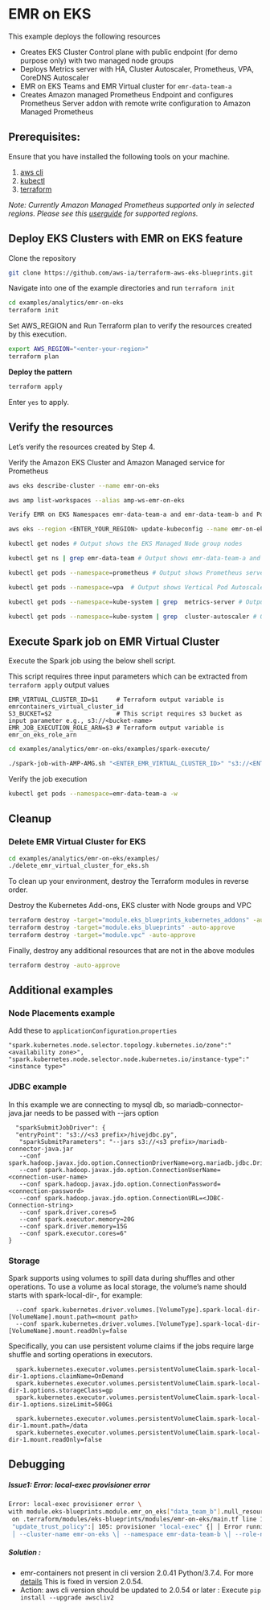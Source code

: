 # EMR on EKS

This example deploys the following resources

- Creates EKS Cluster Control plane with public endpoint (for demo purpose only) with two managed node groups
- Deploys Metrics server with HA, Cluster Autoscaler, Prometheus, VPA, CoreDNS Autoscaler
- EMR on EKS Teams and EMR Virtual cluster for `emr-data-team-a`
- Creates Amazon managed Prometheus Endpoint and configures Prometheus Server addon with remote write configuration to Amazon Managed Prometheus

## Prerequisites:

Ensure that you have installed the following tools on your machine.

1. [aws cli](https://docs.aws.amazon.com/cli/latest/userguide/install-cliv2.html)
2. [kubectl](https://Kubernetes.io/docs/tasks/tools/)
3. [terraform](https://learn.hashicorp.com/tutorials/terraform/install-cli)

_Note: Currently Amazon Managed Prometheus supported only in selected regions. Please see this [userguide](https://docs.aws.amazon.com/prometheus/latest/userguide/what-is-Amazon-Managed-Service-Prometheus.html) for supported regions._

## Deploy EKS Clusters with EMR on EKS feature

Clone the repository

```sh
git clone https://github.com/aws-ia/terraform-aws-eks-blueprints.git
```

Navigate into one of the example directories and run `terraform init`

```sh
cd examples/analytics/emr-on-eks
terraform init
```

Set AWS_REGION and Run Terraform plan to verify the resources created by this execution.

```sh
export AWS_REGION="<enter-your-region>"
terraform plan
```

**Deploy the pattern**

```sh
terraform apply
```

Enter `yes` to apply.

## Verify the resources

Let’s verify the resources created by Step 4.

Verify the Amazon EKS Cluster and Amazon Managed service for Prometheus

```sh
aws eks describe-cluster --name emr-on-eks

aws amp list-workspaces --alias amp-ws-emr-on-eks
```

```sh
Verify EMR on EKS Namespaces emr-data-team-a and emr-data-team-b and Pod status for Prometheus, Vertical Pod Autoscaler, Metrics Server and Cluster Autoscaler.

aws eks --region <ENTER_YOUR_REGION> update-kubeconfig --name emr-on-eks # Creates k8s config file to authenticate with EKS Cluster

kubectl get nodes # Output shows the EKS Managed Node group nodes

kubectl get ns | grep emr-data-team # Output shows emr-data-team-a and emr-data-team-b namespaces for data teams

kubectl get pods --namespace=prometheus # Output shows Prometheus server and Node exporter pods

kubectl get pods --namespace=vpa  # Output shows Vertical Pod Autoscaler pods

kubectl get pods --namespace=kube-system | grep  metrics-server # Output shows Metric Server pod

kubectl get pods --namespace=kube-system | grep  cluster-autoscaler # Output shows Cluster Autoscaler pod
```

## Execute Spark job on EMR Virtual Cluster

Execute the Spark job using the below shell script.

This script requires three input parameters which can be extracted from `terraform apply` output values

    EMR_VIRTUAL_CLUSTER_ID=$1     # Terraform output variable is emrcontainers_virtual_cluster_id
    S3_BUCKET=$2                  # This script requires s3 bucket as input parameter e.g., s3://<bucket-name>
    EMR_JOB_EXECUTION_ROLE_ARN=$3 # Terraform output variable is emr_on_eks_role_arn

```sh
cd examples/analytics/emr-on-eks/examples/spark-execute/

./spark-job-with-AMP-AMG.sh "<ENTER_EMR_VIRTUAL_CLUSTER_ID>" "s3://<ENTER-YOUR-BUCKET-NAME>" "<EMR_JOB_EXECUTION_ROLE_ARN>"
```

Verify the job execution

```sh
kubectl get pods --namespace=emr-data-team-a -w
```

## Cleanup

### Delete EMR Virtual Cluster for EKS

```sh
cd examples/analytics/emr-on-eks/examples/
./delete_emr_virtual_cluster_for_eks.sh
```

To clean up your environment, destroy the Terraform modules in reverse order.

Destroy the Kubernetes Add-ons, EKS cluster with Node groups and VPC

```sh
terraform destroy -target="module.eks_blueprints_kubernetes_addons" -auto-approve
terraform destroy -target="module.eks_blueprints" -auto-approve
terraform destroy -target="module.vpc" -auto-approve
```

Finally, destroy any additional resources that are not in the above modules

```sh
terraform destroy -auto-approve
```

## Additional examples

### Node Placements example

Add these to `applicationConfiguration`.`properties`

    "spark.kubernetes.node.selector.topology.kubernetes.io/zone":"<availability zone>",
    "spark.kubernetes.node.selector.node.kubernetes.io/instance-type":"<instance type>"

### JDBC example
In this example we are connecting to mysql db, so mariadb-connector-java.jar needs to be passed with --jars option

      "sparkSubmitJobDriver": {
      "entryPoint": "s3://<s3 prefix>/hivejdbc.py",
       "sparkSubmitParameters": "--jars s3://<s3 prefix>/mariadb-connector-java.jar
       --conf spark.hadoop.javax.jdo.option.ConnectionDriverName=org.mariadb.jdbc.Driver
       --conf spark.hadoop.javax.jdo.option.ConnectionUserName=<connection-user-name>
       --conf spark.hadoop.javax.jdo.option.ConnectionPassword=<connection-password>
       --conf spark.hadoop.javax.jdo.option.ConnectionURL=<JDBC-Connection-string>
       --conf spark.driver.cores=5
       --conf spark.executor.memory=20G
       --conf spark.driver.memory=15G
       --conf spark.executor.cores=6"
    }

### Storage
Spark supports using volumes to spill data during shuffles and other operations.
To use a volume as local storage, the volume’s name should starts with spark-local-dir-,
for example:

      --conf spark.kubernetes.driver.volumes.[VolumeType].spark-local-dir-[VolumeName].mount.path=<mount path>
      --conf spark.kubernetes.driver.volumes.[VolumeType].spark-local-dir-[VolumeName].mount.readOnly=false

Specifically, you can use persistent volume claims if the jobs require large shuffle and sorting operations in executors.

      spark.kubernetes.executor.volumes.persistentVolumeClaim.spark-local-dir-1.options.claimName=OnDemand
      spark.kubernetes.executor.volumes.persistentVolumeClaim.spark-local-dir-1.options.storageClass=gp
      spark.kubernetes.executor.volumes.persistentVolumeClaim.spark-local-dir-1.options.sizeLimit=500Gi

      spark.kubernetes.executor.volumes.persistentVolumeClaim.spark-local-dir-1.mount.path=/data
      spark.kubernetes.executor.volumes.persistentVolumeClaim.spark-local-dir-1.mount.readOnly=false

## Debugging
##### Issue1: Error: local-exec provisioner error

```sh
Error: local-exec provisioner error \
with module.eks-blueprints.module.emr_on_eks["data_team_b"].null_resource.update_trust_policy,\
 on .terraform/modules/eks-blueprints/modules/emr-on-eks/main.tf line 105, in resource "null_resource" \
 "update_trust_policy":│ 105: provisioner "local-exec" {│ │ Error running command 'set -e│ │ aws emr-containers update-role-trust-policy \
 │ --cluster-name emr-on-eks \│ --namespace emr-data-team-b \│ --role-name emr-on-eks-emr-eks-data-team-b
```

##### Solution :

- emr-containers not present in cli version 2.0.41 Python/3.7.4. For more [details](https://github.com/aws/aws-cli/issues/6162)
  This is fixed in version 2.0.54.
- Action: aws cli version should be updated to 2.0.54 or later : Execute `pip install --upgrade awscliv2 `
